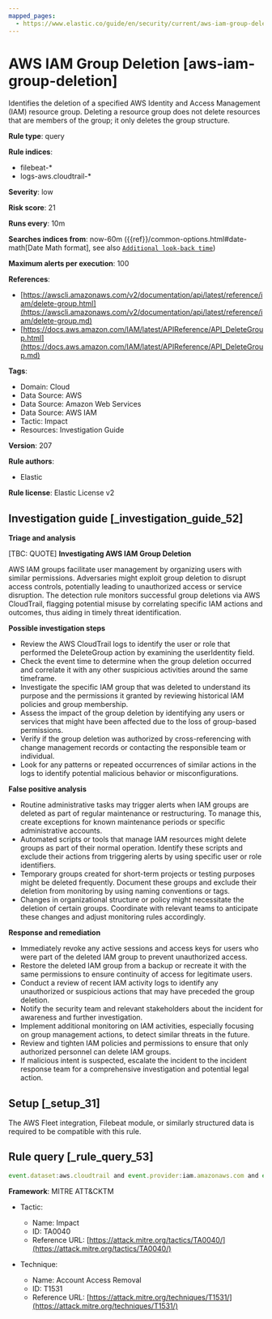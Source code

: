 ```yaml
---
mapped_pages:
  - https://www.elastic.co/guide/en/security/current/aws-iam-group-deletion.html
---
```


# AWS IAM Group Deletion [aws-iam-group-deletion]

Identifies the deletion of a specified AWS Identity and Access Management (IAM) resource group. Deleting a resource group does not delete resources that are members of the group; it only deletes the group structure.

**Rule type**: query

**Rule indices**:

* filebeat-*
* logs-aws.cloudtrail-*

**Severity**: low

**Risk score**: 21

**Runs every**: 10m

**Searches indices from**: now-60m ({{ref}}/common-options.html#date-math[Date Math format], see also [`Additional look-back time`](docs-content://solutions/security/detect-and-alert/create-detection-rule.md#rule-schedule))

**Maximum alerts per execution**: 100

**References**:

* [https://awscli.amazonaws.com/v2/documentation/api/latest/reference/iam/delete-group.html](https://awscli.amazonaws.com/v2/documentation/api/latest/reference/iam/delete-group.md)
* [https://docs.aws.amazon.com/IAM/latest/APIReference/API_DeleteGroup.html](https://docs.aws.amazon.com/IAM/latest/APIReference/API_DeleteGroup.md)

**Tags**:

* Domain: Cloud
* Data Source: AWS
* Data Source: Amazon Web Services
* Data Source: AWS IAM
* Tactic: Impact
* Resources: Investigation Guide

**Version**: 207

**Rule authors**:

* Elastic

**Rule license**: Elastic License v2

## Investigation guide [_investigation_guide_52]

**Triage and analysis**

[TBC: QUOTE]
**Investigating AWS IAM Group Deletion**

AWS IAM groups facilitate user management by organizing users with similar permissions. Adversaries might exploit group deletion to disrupt access controls, potentially leading to unauthorized access or service disruption. The detection rule monitors successful group deletions via AWS CloudTrail, flagging potential misuse by correlating specific IAM actions and outcomes, thus aiding in timely threat identification.

**Possible investigation steps**

* Review the AWS CloudTrail logs to identify the user or role that performed the DeleteGroup action by examining the userIdentity field.
* Check the event time to determine when the group deletion occurred and correlate it with any other suspicious activities around the same timeframe.
* Investigate the specific IAM group that was deleted to understand its purpose and the permissions it granted by reviewing historical IAM policies and group membership.
* Assess the impact of the group deletion by identifying any users or services that might have been affected due to the loss of group-based permissions.
* Verify if the group deletion was authorized by cross-referencing with change management records or contacting the responsible team or individual.
* Look for any patterns or repeated occurrences of similar actions in the logs to identify potential malicious behavior or misconfigurations.

**False positive analysis**

* Routine administrative tasks may trigger alerts when IAM groups are deleted as part of regular maintenance or restructuring. To manage this, create exceptions for known maintenance periods or specific administrative accounts.
* Automated scripts or tools that manage IAM resources might delete groups as part of their normal operation. Identify these scripts and exclude their actions from triggering alerts by using specific user or role identifiers.
* Temporary groups created for short-term projects or testing purposes might be deleted frequently. Document these groups and exclude their deletion from monitoring by using naming conventions or tags.
* Changes in organizational structure or policy might necessitate the deletion of certain groups. Coordinate with relevant teams to anticipate these changes and adjust monitoring rules accordingly.

**Response and remediation**

* Immediately revoke any active sessions and access keys for users who were part of the deleted IAM group to prevent unauthorized access.
* Restore the deleted IAM group from a backup or recreate it with the same permissions to ensure continuity of access for legitimate users.
* Conduct a review of recent IAM activity logs to identify any unauthorized or suspicious actions that may have preceded the group deletion.
* Notify the security team and relevant stakeholders about the incident for awareness and further investigation.
* Implement additional monitoring on IAM activities, especially focusing on group management actions, to detect similar threats in the future.
* Review and tighten IAM policies and permissions to ensure that only authorized personnel can delete IAM groups.
* If malicious intent is suspected, escalate the incident to the incident response team for a comprehensive investigation and potential legal action.


## Setup [_setup_31]

The AWS Fleet integration, Filebeat module, or similarly structured data is required to be compatible with this rule.


## Rule query [_rule_query_53]

```js
event.dataset:aws.cloudtrail and event.provider:iam.amazonaws.com and event.action:DeleteGroup and event.outcome:success
```

**Framework**: MITRE ATT&CKTM

* Tactic:

    * Name: Impact
    * ID: TA0040
    * Reference URL: [https://attack.mitre.org/tactics/TA0040/](https://attack.mitre.org/tactics/TA0040/)

* Technique:

    * Name: Account Access Removal
    * ID: T1531
    * Reference URL: [https://attack.mitre.org/techniques/T1531/](https://attack.mitre.org/techniques/T1531/)




